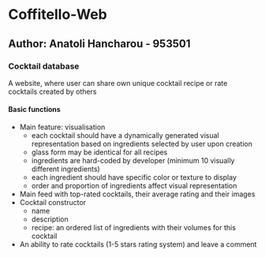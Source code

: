 # Coffitello-Web

## Author: Anatoli Hancharou - 953501

### Cocktail database
A website, where user can share own unique cocktail recipe or rate cocktails created
by others
#### Basic functions
- Main feature: visualisation
  - each cocktail should have a dynamically generated visual representation
  based on ingredients selected by user upon creation
  - glass form may be identical for all recipes
  - ingredients are hard-coded by developer (minimum 10 visually different
  ingredients)
  - each ingredient should have specific color or texture to display
  - order and proportion of ingredients affect visual representation
- Main feed with top-rated cocktails, their average rating and their images
- Cocktail constructor
  - name
  - description
  - recipe: an ordered list of ingredients with their volumes for this cocktail
- An ability to rate cocktails (1-5 stars rating system) and leave a comment
